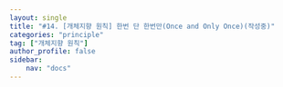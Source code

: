 ```yaml
---
layout: single
title: "#14. [개체지향 원칙] 한번 단 한번만(Once and Only Once)(작성중)"
categories: "principle"
tag: ["개체지향 원칙"]
author_profile: false
sidebar: 
    nav: "docs"
---
```



